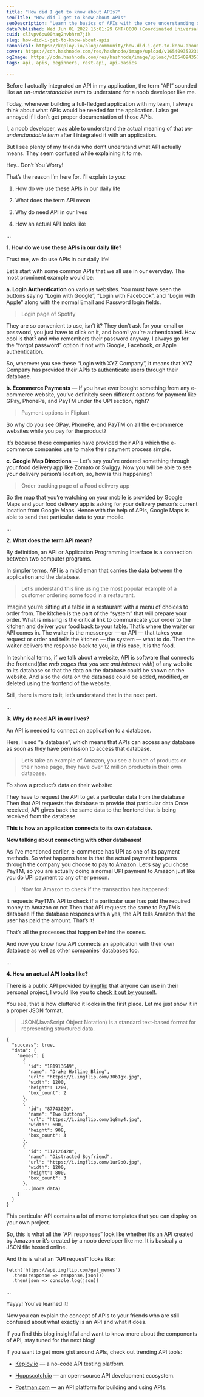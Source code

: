 ```yaml
---
title: "How did I get to know about APIs?"
seoTitle: "How did I get to know about APIs"
seoDescription: "Learn the basics of APIs with the core understanding of why we need them, what does it actually mean, and how we use them in our daily life."
datePublished: Wed Jun 01 2022 15:01:29 GMT+0000 (Coordinated Universal Time)
cuid: cl3vpv6pw00haq2nvbhrm7jik
slug: how-did-i-get-to-know-about-apis
canonical: https://keploy.io/blog/community/how-did-i-get-to-know-about-apis
cover: https://cdn.hashnode.com/res/hashnode/image/upload/v1654093522303/o82q0jXzw.png
ogImage: https://cdn.hashnode.com/res/hashnode/image/upload/v1654094357721/qOoJ_ru3j.png
tags: api, apis, beginners, rest-api, api-basics

---
```


Before I actually integrated an API in my application, the term “API” sounded like a*n un-understandable term* to understand for a noob developer like me.

Today, whenever building a full-fledged application with my team, I always think about what APIs would be needed for the application. I also get annoyed if I don’t get proper documentation of those APIs.

I, a noob developer, was able to understand the actual meaning of that *un-understandable term* after I integrated it with an application.

But I see plenty of my friends who don’t understand what API actually means. They seem confused while explaining it to me.

Hey.. Don’t You Worry!

That’s the reason I’m here for. I’ll explain to you:

1. How do we use these APIs in our daily life
    
2. What does the term API mean
    
3. Why do need API in our lives
    
4. How an actual API looks like
    

...

**1\. How do we use these APIs in our daily life?**

Trust me, we do use APIs in our daily life!

Let’s start with some common APIs that we all use in our everyday. The most prominent example would be:

**a. Login Authentication** on various websites. You must have seen the buttons saying “Login with Google”, “Login with Facebook”, and “Login with Apple” along with the normal Email and Password login fields.

> Login page of Spotify

They are so convenient to use, isn’t it? They don’t ask for your email or password, you just have to click on it, and boom! you’re authenticated. How cool is that? and who remembers their password anyway. I always go for the “forgot password” option if not with Google, Facebook, or Apple authentication.

So, wherever you see these “Login with XYZ Company”, it means that XYZ Company has provided their APIs to authenticate users through their database.

**b. Ecommerce Payments** — If you have ever bought something from any e-commerce website, you’ve definitely seen different options for payment like GPay, PhonePe, and PayTM under the UPI section, right?

> Payment options in Flipkart

So why do you see GPay, PhonePe, and PayTM on all the e-commerce websites while you pay for the product?

It’s because these companies have provided their APIs which the e-commerce companies use to make their payment process simple.

**c. Google Map Directions** — Let’s say you’ve ordered something through your food delivery app like Zomato or Swiggy. Now you will be able to see your delivery person’s location, so, how is this happening?

> Order tracking page of a Food delivery app

So the map that you’re watching on your mobile is provided by Google Maps and your food delivery app is asking for your delivery person’s current location from Google Maps. Hence with the help of APIs, Google Maps is able to send that particular data to your mobile.

...

**2\. What does the term API mean?**

By definition, an API or Application Programming Interface is a connection between two computer programs.

In simpler terms, API is a middleman that carries the data between the application and the database.

> Let’s understand this line using the most popular example of a customer ordering some food in a restaurant.

Imagine you’re sitting at a table in a restaurant with a menu of choices to order from. The kitchen is the part of the “system” that will prepare your order. What is missing is the critical link to communicate your order to the kitchen and deliver your food back to your table. That’s where the waiter or API comes in. The waiter is the messenger — or API — that takes your request or order and tells the kitchen — the system — what to do. Then the waiter delivers the response back to you, in this case, it is the food.

In technical terms, if we talk about a website, API is software that connects the frontend(*the web pages that you see and interact with*) of any website to its database so that the data on the database could be shown on the website. And also the data on the database could be added, modified, or deleted using the frontend of the website.

Still, there is more to it, let’s understand that in the next part.

...

**3\. Why do need API in our lives?**

An API is needed to connect an application to a database.

Here, I used “a database”, which means that APIs can access any database as soon as they have permission to access that database.

> Let’s take an example of Amazon, you see a bunch of products on their home page, they have over 12 million products in their own database.

To show a product’s data on their website:

They have to request the API to get a particular data from the database Then that API requests the database to provide that particular data Once received, API gives back the same data to the frontend that is being received from the database.

**This is how an application connects to its own database.**

**Now talking about connecting with other databases!**

As I’ve mentioned earlier, e-commerce has UPI as one of its payment methods. So what happens here is that the actual payment happens through the company you choose to pay to Amazon. Let’s say you chose PayTM, so you are actually doing a normal UPI payment to Amazon just like you do UPI payment to any other person.

> Now for Amazon to check if the transaction has happened:

It requests PayTM’s API to check if a particular user has paid the required money to Amazon or not Then that API requests the same to PayTM’s database If the database responds with a yes, the API tells Amazon that the user has paid the amount. That’s it!

That’s all the processes that happen behind the scenes.

And now you know how API connects an application with their own database as well as other companies’ databases too.

...

**4\. How an actual API looks like?**

There is a public API provided by [imgflip](https://imgflip.com/) that anyone can use in their personal project, I would like you to [check it out by yourself](https://api.imgflip.com/get_memes).

You see, that is how cluttered it looks in the first place. Let me just show it in a proper JSON format.

> JSON(JavaScript Object Notation) is a standard text-based format for representing structured data.

```plaintext
{
  "success": true,
  "data": {
    "memes": [
      {
        "id": "181913649",
        "name": "Drake Hotline Bling",
        "url": "https://i.imgflip.com/30b1gx.jpg",
        "width": 1200,
        "height": 1200,
        "box_count": 2
      },
      {
        "id": "87743020",
        "name": "Two Buttons",
        "url": "https://i.imgflip.com/1g8my4.jpg",
        "width": 600,
        "height": 908,
        "box_count": 3
      },
      {
        "id": "112126428",
        "name": "Distracted Boyfriend",
        "url": "https://i.imgflip.com/1ur9b0.jpg",
        "width": 1200,
        "height": 800,
        "box_count": 3
      },
      ...(more data)
    ]
  }
}
```

This particular API contains a lot of meme templates that you can display on your own project.

So, this is what all the “API responses” look like whether it’s an API created by Amazon or it’s created by a noob developer like me. It is basically a JSON file hosted online.

And this is what an “API request” looks like:

```plaintext
fetch('https://api.imgflip.com/get_memes')
  .then(response => response.json())
  .then(json => console.log(json))
```

...

Yayyy! You’ve learned it!

Now you can explain the concept of APIs to your friends who are still confused about what exactly is an API and what it does.

If you find this blog insightful and want to know more about the components of API, stay tuned for the next blog!

If you want to get more gist around APIs, check out trending API tools:

* [Keploy.io](https://github.com/keploy/keploy) — a no-code API testing platform.
    
* [Hoppscotch.io](https://hoppscotch.io) — an open-source API development ecosystem.
    
* [Postman.com](https://postman.com) — an API platform for building and using APIs.